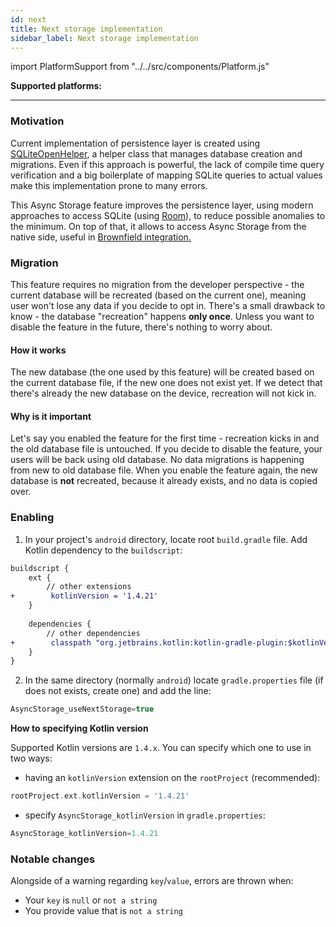 ```yaml
---
id: next
title: Next storage implementation
sidebar_label: Next storage implementation
---
```

import PlatformSupport from "../../src/components/Platform.js"

**Supported platforms:**
<PlatformSupport title="Android" platformIcon="icon_android.svg"></PlatformSupport>

---

### Motivation

Current implementation of persistence layer is created using [SQLiteOpenHelper](https://developer.android.com/reference/android/database/sqlite/SQLiteOpenHelper), 
a helper class that manages database creation and migrations. Even if this approach is powerful, the lack of compile time query verification and a big boilerplate of mapping SQLite queries  to actual values make this implementation prone to many errors.

This Async Storage feature improves the persistence layer, using modern approaches to access SQLite (using [Room](https://developer.android.com/training/data-storage/room)), to reduce possible anomalies to the minimum. 
On top of that, it allows to access Async Storage from the native side, useful in [Brownfield integration.](BrownfieldIntegration.md#android)

### Migration

This feature requires no migration from the developer perspective - the current database will be recreated (based on the current one), meaning user won't lose any data if you decide to opt in.
There's a small drawback to know - the database "recreation" happens **only once**. Unless you want to disable the feature in the future, there's nothing to worry about.

#### How it works

The new database (the one used by this feature) will be created based on the current database file, if the new one does not exist yet. 
If we detect that there's already the new database on the device, recreation will not kick in.


#### Why is it important

Let's say you enabled the feature for the first time - recreation kicks in and the old database file is untouched.
If you decide to disable the feature, your users will be back using old database. No data migrations is happening from new to old database file.
When you enable the feature again, the new database is **not** recreated, because it already exists, and no data is copied over.


### Enabling

1. In your project's `android` directory, locate root `build.gradle` file. Add Kotlin dependency to the `buildscript`:

```diff
buildscript {
    ext {
        // other extensions
+        kotlinVersion = '1.4.21'
    }
    
    dependencies {
        // other dependencies
+        classpath "org.jetbrains.kotlin:kotlin-gradle-plugin:$kotlinVersion"
    }
}

```

2. In the same directory (normally `android`) locate `gradle.properties` file (if does not exists, create one) and add the line:

```groovy
AsyncStorage_useNextStorage=true
```

**How to specifying Kotlin version**

Supported Kotlin versions are `1.4.x`. You can specify which one to use in two ways:

- having an `kotlinVersion` extension on the `rootProject` (recommended):

```groovy
rootProject.ext.kotlinVersion = '1.4.21'
```

- specify `AsyncStorage_kotlinVersion` in `gradle.properties`:

```groovy
AsyncStorage_kotlinVersion=1.4.21
```

### Notable changes

Alongside of a warning regarding `key`/`value`, errors are thrown when:

- Your `key` is `null` or `not a string`
- You provide value that is `not a string` 
